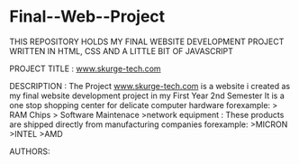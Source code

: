 # Final--Web--Project
THIS REPOSITORY HOLDS MY FINAL WEBSITE DEVELOPMENT PROJECT WRITTEN IN HTML, CSS AND A LITTLE BIT OF JAVASCRIPT


PROJECT TITLE : www.skurge-tech.com

DESCRIPTION : The Project www.skurge-tech.com is a website i created as my final website development project in my First Year 2nd Semester
               It is a one stop shopping center for delicate computer hardware forexample:
                                    > RAM Chips
                                    > Software Maintenace
                                    >network equipment
            : These products are shipped directly from manufacturing companies forexample:
                                    >MICRON
                                    >INTEL
                                    >AMD


AUTHORS: 